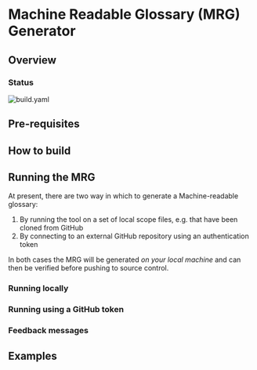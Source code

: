 # Machine Readable Glossary (MRG) Generator

## Overview

### Status

![build.yaml](https://github.com/trustoverip/ctwg-mrg-gen/actions/workflows/build.yaml/badge.svg)

## Pre-requisites

## How to build

## Running the MRG

At present, there are two way in which to generate a Machine-readable glossary:

1. By running the tool on a set of local scope files, e.g. that have been cloned from GitHub
2. By connecting to an external GitHub repository using an authentication token

In both cases the MRG will be generated *on your local machine* and can then be verified before
pushing
to source control.

### Running locally

### Running using a GitHub token

### Feedback messages

## Examples

